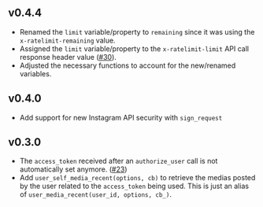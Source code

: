 ## v0.4.4
 - Renamed the `limit` variable/property to `remaining` since it was using the `x-ratelimit-remaining` value.
 - Assigned the `limit` variable/property to the `x-ratelimit-limit` API call response header value ([#30](https://github.com/teleportd/instagram-node/issues/30)).
 - Adjusted the necessary functions to account for the new/renamed variables.

## v0.4.0
 - Add support for new Instagram API security with `sign_request`

## v0.3.0
 - The `access_token` received after an `authorize_user` call is not
   automatically set anymore. ([#23](https://github.com/teleportd/instagram-node/issues/23))
 - Add `user_self_media_recent(options, cb)` to retrieve the medias posted by the
   user related to the `access_token` being used. This is just an alias of
   `user_media_recent(user_id, options, cb_)`.